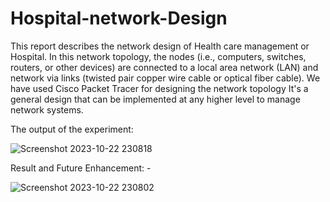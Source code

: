 # Hospital-network-Design

This report describes the network design of Health care management or Hospital.
In this network topology, the nodes (i.e., computers, switches, routers, or other devices) are connected to a local area network (LAN) and network via links (twisted pair copper wire cable or optical fiber cable). We have used Cisco Packet Tracer for designing the network topology It's a general design that can be implemented at any higher level to manage network systems.

The output of the experiment:


![Screenshot 2023-10-22 230818](https://github.com/Khushitiwari08/Hospital-network-Design/assets/102645897/7b6bf075-ab26-48aa-a733-79842b12e493)


Result and Future Enhancement: -

![Screenshot 2023-10-22 230802](https://github.com/Khushitiwari08/Hospital-network-Design/assets/102645897/a446ee86-1a83-4135-b1c4-7fa74b1de9f5)
